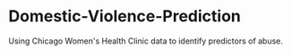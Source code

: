 # Domestic-Violence-Prediction
Using Chicago Women's Health Clinic data to identify predictors of abuse.
